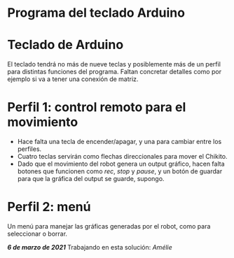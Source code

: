 # Programa del teclado Arduino
# Teclado de Arduino
El teclado tendrá no más de nueve teclas y posiblemente más de un perfil para distintas funciones del programa. Faltan concretar detalles como por ejemplo si va a tener una conexión de matriz.
# Perfil 1: control remoto para el movimiento
- Hace falta una tecla de encender/apagar, y una para cambiar entre los perfiles.
- Cuatro teclas servirán como flechas direccionales para mover el Chikito.
- Dado que el movimiento del robot genera un output gráfico, hacen falta botones que funcionen como _rec_, _stop_ y _pause_, y un botón de guardar para que la gráfica del output se guarde, supongo.

# Perfil 2: menú
Un menú para manejar las gráficas generadas por el robot, como para seleccionar o borrar.

___6 de marzo de 2021___
Trabajando en esta solución: _Amélie_